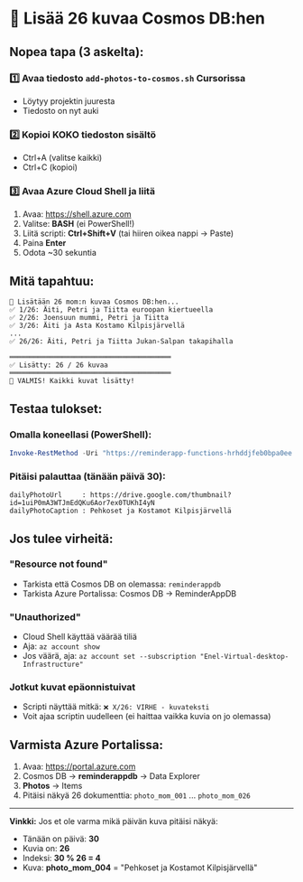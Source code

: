 # 📸 Lisää 26 kuvaa Cosmos DB:hen

## Nopea tapa (3 askelta):

### 1️⃣ Avaa tiedosto `add-photos-to-cosmos.sh` Cursorissa
- Löytyy projektin juuresta
- Tiedosto on nyt auki

### 2️⃣ Kopioi KOKO tiedoston sisältö
- Ctrl+A (valitse kaikki)
- Ctrl+C (kopioi)

### 3️⃣ Avaa Azure Cloud Shell ja liitä
1. Avaa: https://shell.azure.com
2. Valitse: **BASH** (ei PowerShell!)
3. Liitä scripti: **Ctrl+Shift+V** (tai hiiren oikea nappi → Paste)
4. Paina **Enter**
5. Odota ~30 sekuntia

## Mitä tapahtuu:

```
📸 Lisätään 26 mom:n kuvaa Cosmos DB:hen...
✅ 1/26: Äiti, Petri ja Tiitta euroopan kiertueella
✅ 2/26: Joensuun mummi, Petri ja Tiitta
✅ 3/26: Äiti ja Asta Kostamo Kilpisjärvellä
...
✅ 26/26: Äiti, Petri ja Tiitta Jukan-Salpan takapihalla

════════════════════════════════════════
✅ Lisätty: 26 / 26 kuvaa
════════════════════════════════════════
🎉 VALMIS! Kaikki kuvat lisätty!
```

## Testaa tulokset:

### Omalla koneellasi (PowerShell):
```powershell
Invoke-RestMethod -Uri "https://reminderapp-functions-hrhddjfeb0bpa0ee.swedencentral-01.azurewebsites.net/api/ReminderAPI?clientID=mom" | Select-Object dailyPhotoUrl, dailyPhotoCaption
```

### Pitäisi palauttaa (tänään päivä 30):
```
dailyPhotoUrl     : https://drive.google.com/thumbnail?id=1uiP0mA3WTJmEdQKu6Aor7ex0TUKhI4yN
dailyPhotoCaption : Pehkoset ja Kostamot Kilpisjärvellä
```

## Jos tulee virheitä:

### "Resource not found"
- Tarkista että Cosmos DB on olemassa: `reminderappdb`
- Tarkista Azure Portalissa: Cosmos DB → ReminderAppDB

### "Unauthorized"
- Cloud Shell käyttää väärää tiliä
- Aja: `az account show`
- Jos väärä, aja: `az account set --subscription "Enel-Virtual-desktop-Infrastructure"`

### Jotkut kuvat epäonnistuivat
- Scripti näyttää mitkä: `❌ X/26: VIRHE - kuvateksti`
- Voit ajaa scriptin uudelleen (ei haittaa vaikka kuvia on jo olemassa)

## Varmista Azure Portalissa:

1. Avaa: https://portal.azure.com
2. Cosmos DB → **reminderappdb** → Data Explorer
3. **Photos** → Items
4. Pitäisi näkyä 26 dokumenttia: `photo_mom_001` ... `photo_mom_026`

---

**Vinkki:** Jos et ole varma mikä päivän kuva pitäisi näkyä:
- Tänään on päivä: **30**
- Kuvia on: **26**
- Indeksi: **30 % 26 = 4**
- Kuva: **photo_mom_004** = "Pehkoset ja Kostamot Kilpisjärvellä"
